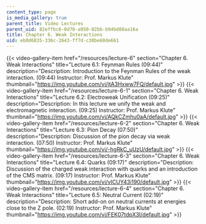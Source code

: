 ```yaml
---
content_type: page
is_media_gallery: true
parent_title: Video Lectures
parent_uid: 82effbc6-0d78-a950-02bb-b94bd88aa16a
title: Chapter 6. Weak Interactions
uid: eb0d6835-336c-2643-ff7d-c38be60de661
---
```

{{< video-gallery-item href="/resources/lecture-6" section="Chapter 6. Weak Interactions" title="Lecture 6.1: Feynman Rules (09:44)" description="Description: Introduction to the Feynman Rules of the weak interaction. (09:44) Instructor: Prof. Markus Klute" thumbnail="https://img.youtube.com/vi/jtA3Hxww7FQ/default.jpg" >}} {{< video-gallery-item href="/resources/lecture-6-1" section="Chapter 6. Weak Interactions" title="Lecture 6.2: Electroweak Unification (09:25)" description="Description: In this lecture we unify the weak and electromagnetic interaction. (09:25) Instructor: Prof. Markus Klute" thumbnail="https://img.youtube.com/vi/AQkCZmhu0aA/default.jpg" >}} {{< video-gallery-item href="/resources/lecture-6-2" section="Chapter 6. Weak Interactions" title="Lecture 6.3: Pion Decay (07:50)" description="Description: Discussion of the pion decay via weak interaction. (07:50) Instructor: Prof. Markus Klute" thumbnail="https://img.youtube.com/vi/-hgRkC_uUzU/default.jpg" >}} {{< video-gallery-item href="/resources/lecture-6-3" section="Chapter 6. Weak Interactions" title="Lecture 6.4: Quarks (09:17)" description="Description: Discussion of the charged weak interaction with quarks and an introduction of the CMS matrix. (09:17) Instructor: Prof. Markus Klute" thumbnail="https://img.youtube.com/vi/vICUY43i190/default.jpg" >}} {{< video-gallery-item href="/resources/lecture-6-4" section="Chapter 6. Weak Interactions" title="Lecture 6.5: Neutral Current (02:19)" description="Description: Short add-on on neutral currents at energies close to the Z pole. (02:19) Instructor: Prof. Markus Klute" thumbnail="https://img.youtube.com/vi/FEK07tdpX3I/default.jpg" >}}